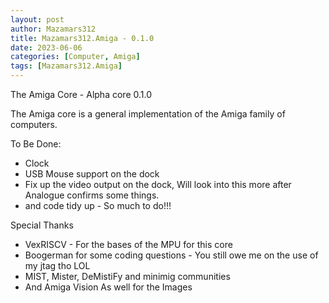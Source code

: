```yaml
---
layout: post
author: Mazamars312
title: Mazamars312.Amiga - 0.1.0
date: 2023-06-06
categories: [Computer, Amiga]
tags: [Mazamars312.Amiga]
---
```

The Amiga Core - Alpha core 0.1.0

The Amiga core is a general implementation of the Amiga family of computers.

To Be Done:
* Clock
* USB Mouse support on the dock
* Fix up the video output on the dock, Will look into this more after Analogue confirms some things.
* and code tidy up - So much to do!!!

Special Thanks
* VexRISCV - For the bases of the MPU for this core
* Boogerman for some coding questions - You still owe me on the use of my jtag tho LOL
* MIST, Mister, DeMistiFy and minimig communities
* And Amiga Vision As well for the Images

